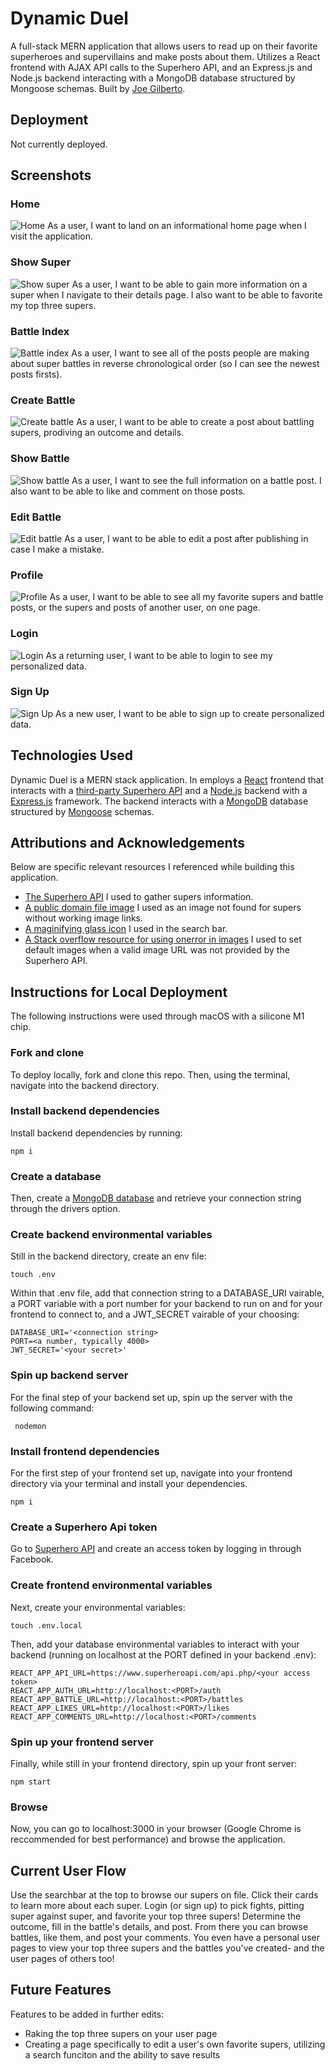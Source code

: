 # Dynamic Duel
A full-stack MERN application that allows users to read up on their favorite superheroes and supervillains and make posts about them.  Utilizes a React frontend with AJAX API calls to the Superhero API, and an Express.js and Node.js backend interacting with a MongoDB database structured by Mongoose schemas.  Built by [Joe Gilberto](https://joekgilberto.com/).

## Deployment
Not currently deployed.

## Screenshots
### Home
![Home](lib/assets/README/home.png)
As a user, I want to land on an informational home page when I visit the application.

### Show Super
![Show super](lib/assets/README/show-super.png)
As a user, I want to be able to gain more information on a super when I navigate to their details page.  I also want to be able to favorite my top three supers.

### Battle Index
![Battle index](lib/assets/README/battle-index.png)
As a user, I want to see all of the posts people are making about super battles in reverse chronological order (so I can see the newest posts firsts).

### Create Battle
![Create battle](lib/assets/README/create-battle.png)
As a user, I want to be able to create a post about battling supers, prodiving an outcome and details.

### Show Battle
![Show battle](lib/assets/README/show-battle.png)
As a user, I want to see the full information on a battle post.  I also want to be able to like and comment on those posts.

### Edit Battle
![Edit battle](lib/assets/README/edit-battle.png)
As a user, I want to be able to edit a post after publishing in case I make a mistake.

### Profile
![Profile](lib/assets/README/profile.png)
As a user, I want to be able to see all my favorite supers and battle posts, or the supers and posts of another user, on one page.

### Login
![Login](lib/assets/README/login.png)
As a returning user, I want to be able to login to see my personalized data.

### Sign Up
![Sign Up](lib/assets/README/sign-up.png)
As a new user, I want to be able to sign up to create personalized data.

## Technologies Used

Dynamic Duel is a MERN stack application.  In employs a [React](https://react.dev/) frontend that interacts with a [third-party Superhero API](https://superheroapi.com/) and a [Node.js](https://nodejs.org/en) backend with a [Express.js](https://expressjs.com/) framework.  The backend interacts with a [MongoDB](https://www.mongodb.com/) database structured by [Mongoose](https://mongoosejs.com/) schemas.

## Attributions and Acknowledgements
Below are specific relevant resources I referenced while building this application.

- [The Superhero API](https://supersuperapi.com/) I used to gather supers information.
- [A public domain file image](https://commons.wikimedia.org/wiki/File:File-fav-dynamic-color.png) I used as an image not found for supers without working image links.
- [A maginifying glass icon](https://commons.wikimedia.org/wiki/File:Search-icon.png) I used in the search bar.
- [A Stack overflow resource for using onerror in images](https://stackoverflow.com/questions/34097560/react-js-replace-img-src-onerror) I used to set default images when a valid image URL was not provided by the Superhero API.


## Instructions for Local Deployment
The following instructions were used through macOS with a silicone M1 chip.

### Fork and clone
To deploy locally, fork and clone this repo.  Then, using the terminal, navigate into the backend directory.

### Install backend dependencies
Install backend dependencies by running:
```
npm i
```

### Create a database
Then, create a [MongoDB database](https://www.mongodb.com/) and retrieve your connection string through the drivers option.

### Create backend environmental variables
Still in the backend directory, create an env file:
```
touch .env
```
Within that .env file, add that connection string to a DATABASE_URI vairable, a PORT variable with a port number for your backend to run on and for your frontend to connect to, and a JWT_SECRET vairable of your choosing:
```
DATABASE_URI='<connection string>
PORT=<a number, typically 4000>
JWT_SECRET='<your secret>'
```

### Spin up backend server
For the final step of your backend set up, spin up the server with the following command:
```
 nodemon
```

### Install frontend dependencies
For the first step of your frontend set up, navigate into your frontend directory via your terminal and install your dependencies.
```
npm i
```

### Create a Superhero Api token
Go to [Superhero API](https://www.superheroapi.com/) and create an access token by logging in through Facebook.

### Create frontend environmental variables
Next, create your environmental variables:
```
touch .env.local
```
Then, add your database environmental variables to interact with your backend (running on localhost at the PORT defined in your backend .env):
```
REACT_APP_API_URL=https://www.superheroapi.com/api.php/<your access token>
REACT_APP_AUTH_URL=http://localhost:<PORT>/auth
REACT_APP_BATTLE_URL=http://localhost:<PORT>/battles
REACT_APP_LIKES_URL=http://localhost:<PORT>/likes
REACT_APP_COMMENTS_URL=http://localhost:<PORT>/comments
```

### Spin up your frontend server
Finally, while still in your frontend directory, spin up your front server:
```
npm start
```

### Browse
Now, you can go to localhost:3000 in your browser (Google Chrome is reccommended for best performance) and browse the application.


## Current User Flow
Use the searchbar at the top to browse our supers on file.  Click their cards to learn more about each super.  Login (or sign up) to pick fights, pitting super against super, and favorite your top three supers!  Determine the outcome, fill in the battle's details, and post.  From there you can browse battles, like them, and post your comments.  You even have a personal user pages to view your top three supers and the battles you've created- and the user pages of others too!

## Future Features
Features to be added in further edits:
- Raking the top three supers on your user page
- Creating a page specifically to edit a user's own favorite supers, utilizing a search funciton and the ability to save results

